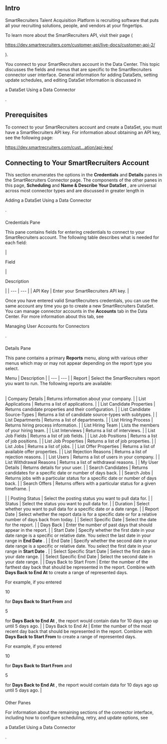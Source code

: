 

Intro
-------


 SmartRecruiters Talent Acquisition Platform is recruiting software that puts all your recruiting solutions, people, and vendors at your fingertips.

To learn more about the SmartRecruiters API, visit their page (

https://dev.smartrecruiters.com/customer-api/live-docs/customer-api-2/

).


 You connect to your SmartRecruiters account in the Data Center. This topic discusses the fields and menus that are specific to the SmartRecruiters connector user interface. General information for adding DataSets, setting update schedules, and editing DataSet information is discussed in

a DataSet Using a Data Connector

.


 Prerequisites
---------------

To connect to your SmartRecruiters account and create a DataSet, you must have a SmartRecruiters API key. For information about obtaining an API key, see the following page:

https://dev.smartrecruiters.com/cust...ation/api-key/

Connecting to Your SmartRecruiters Account
--------------------------------------------


 This section enumerates the options in the
 **Credentials**
 and
 **Details**
 panes in the SmartRecruiters Connector page. The components of the other panes in this page,
 **Scheduling**
 and
 **Name & Describe Your DataSet**
 , are universal across most connector types and are discussed in greater length in

Adding a DataSet Using a Data Connector

.


###

Credentials Pane


 This pane contains fields for entering credentials to connect to your SmartRecruiters account. The following table describes what is needed for each field:


|

Field

|

Description

|
| --- | --- |
|
 API Key
  |
 Enter your SmartRecruiters API key.
  |


 Once you have entered valid SmartRecruiters credentials, you can use the same account any time you go to create a new SmartRecruiters DataSet. You can manage connector accounts in the
 **Accounts**
 tab in the Data Center. For more information about this tab, see

Managing User Accounts for Connectors

.


###
 Details Pane

This pane contains a primary
 **Reports**
 menu, along with various other menus which may or may not appear depending on the report type you select.


 Menu
  |
 Description
  |
| --- | --- |
|
 Report
  |
 Select the SmartRecruiters report you want to run. The following reports are available:


|  |  |
| --- | --- |
|
 Company Details
  |
 Returns information about your company.
  |
|
 List Applications
  |
 Returns a list of applications.
  |
|
 List Candidate Properties
  |
 Returns candidate properties and their configuration.
  |
|
 List Candidate Source-Types
  |
 Returns a list of candidate source-types with subtypes.
  |
|
 List Departments
  |
 Returns a list of departments.
  |
|
 List Hiring Process
  |
 Returns hiring process information.
  |
|
 List Hiring Team
  |
 Lists the members of your hiring team.
  |
|
 List Interviews
  |
 Returns a list of interviews.
  |
|
 List Job Fields
  |
 Returns a list of job fields.
  |
|
 List Job Positions
  |
 Returns a list of job positions.
  |
|
 List Job Properties
  |
 Returns a list of job properties.
  |
|
 List Jobs
  |
 Returns a list of jobs.
  |
|
 List Offer Properties
  |
 Returns a list of available offer properties.
  |
|
 List Rejection Reasons
  |
 Returns a list of rejection reasons.
  |
|
 List Users
  |
 Returns a list of users in your company.
  |
|
 List Withdrawal Reasons
  |
 Returns a list of withdrawal reasons.
  |
|
 My User Details
  |
 Returns details for your user.
  |
|
 Search Candidates
  |
 Returns candidates for a specific date or number of days back.
  |
|
 Search Jobs
  |
 Returns jobs with a particular status for a specific date or number of days back.
  |
|
 Search Offers
  |
 Returns offers with a particular status for a given timeframe.
  |

|
|
 Posting Status
  |
 Select the posting status you want to pull data for.
  |
|
 Status
  |
 Select the status you want to pull data for.
  |
|
 Duration
  |
 Select whether you want to pull data for a specific date or a date range.
  |
|
 Report Date
  |
 Select whether the report data is for a specific date or for a relative number of days back from today.
  |
|
 Select Specific Date
  |
 Select the date for the report.
  |
|
 Days Back
  |
 Enter the number of past days that should appear in the report.
  |
|
 Start Date
  |
 Specify whether the first date in your date range is a specific or relative date. You select the last date in your range in
 **End Date**
 .
  |
|
 End Date
  |
 Specify whether the second date in your date range is a specific or relative date. You select the first date in your range in
 **Start Date**
 .
  |
|
 Select Specific Start Date
  |
 Select the first date in your date range.
  |
|
 Select Specific End Date
  |
 Select the second date in your date range.
  |
|
 Days Back to Start From
  |
 Enter the number of the farthest day back that should be represented in the report. Combine with
 **Days Back to End At**
 to create a range of represented days.


 For example, if you entered

10

for
 **Days Back to Start From**
 and

5

for
 **Days Back to End At**
 , the report would contain data for 10 days ago up until 5 days ago.
  |
|
 Days Back to End At
  |
 Enter the number of the most recent day back that should be represented in the report. Combine with
 **Days Back to Start From**
 to create a range of represented days.


 For example, if you entered

10

for
 **Days Back to Start From**
 and

5

for
 **Days Back to End At**
 , the report would contain data for 10 days ago up until 5 days ago.
  |


###
 Other Panes

For information about the remaining sections of the connector interface, including how to configure scheduling, retry, and update options, see

a DataSet Using a Data Connector

.

